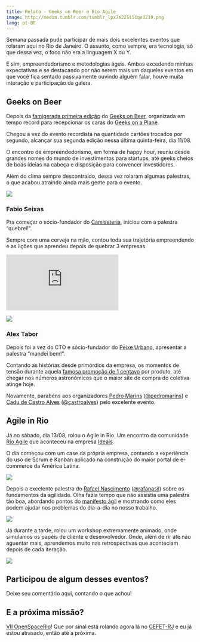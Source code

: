 ```yaml
---
title: Relato - Geeks on Beer e Rio Agile
image: http://media.tumblr.com/tumblr_lpx7s22Si51qe3219.png
lang: pt-BR
---
```


Semana passada pude participar de mais dois excelentes eventos que rolaram aqui no Rio de Janeiro. O assunto, como sempre, era tecnologia, só que dessa vez, o foco não era a linguagem X ou Y.

E sim, empreendedorismo e metodologias ágeis. Ambos excedendo minhas expectativas e se destacando por não serem mais um daqueles eventos em que você fica sentado passivamente ouvindo alguém falar, houve muita interação e participação da galera.

<!-- more -->

## Geeks on Beer

Depois da [famigerada primeira edição](http://pedromarins.com/horaextra-geeks-on-beer-meet-geeks-on-a-plane/) do [Geeks on Beer](http://geeksonbeer.org/), organizada em tempo record para recepcionar os caras do [Geeks on a Plane](http://geeksonaplane.com/).

Chegou a vez do evento recordista na quantidade cartões trocados por segundo, alcançar sua segunda edição nessa última quinta-feira, dia 11/08.

O encontro de empreendedorismo, em forma de happy hour, reuniu desde grandes nomes do mundo de investimentos para startups, até geeks cheios de boas ideias na cabeça e disposição para convencer investidores.

Além do clima sempre descontraído, dessa vez rolaram algumas palestras, o que acabou atraindo ainda mais gente para o evento.

![](http://media.tumblr.com/tumblr_lq77w1ZyPU1qe3219.jpg)

### **Fabio Seixas**

Pra começar o sócio-fundador do [Camiseteria](http://www.camiseteria.com/), iniciou com a palestra “quebrei!”. 

Sempre com uma cerveja na mão, contou toda sua trajetória empreendendo e as lições que aprendeu depois de quebrar 3 empresas.

<div class="iframe-wrap">
  <iframe src="http://www.slideshare.net/slideshow/embed_code/8856171" frameborder="0" allowfullscreen="true">
  </iframe>
</div>

![](http://media.tumblr.com/tumblr_lq78e5Uo2M1qe3219.jpg)

### **Alex Tabor**

Depois foi a vez do CTO e sócio-fundador do [Peixe Urbano](http://www.peixeurbano.com.br/), apresentar a palestra “mandei bem!”.

Contando as histórias desde primórdios da empresa, os momentos de tensão durante aquela [famosa promoção de 1 centavo](http://idgnow.uol.com.br/internet/2011/03/31/promocao-de-cupons-a-1-centavo-derruba-site-do-peixe-urbano/) por produto, até chegar nos números astronômicos que o maior site de compra do coletiva atinge hoje.

Novamente, parabéns aos organizadores [Pedro Marins](http://pedromarins.com) ([@pedromarins](http://twitter.com/#!/pedromarins)) e [Cadu de Castro Alves](http://www.beesoffice.com/site/) ([@castroalves](http://twitter.com/#!/castroalves)) pelo excelente evento.

## Agile in Rio

Já no sábado, dia 13/08, rolou o Agile in Rio. Um encontro da comunidade [Rio Agile](http://rioagile.com.br/) que aconteceu na empresa [Ideais](http://www.ideais.com.br/). 

O dia começou com um case da própria empresa, contando a experiência do uso de Scrum e Kanban aplicado na construção do maior portal de e-commerce da América Latina.

![](http://media.tumblr.com/tumblr_lqbsewoGtM1qe3219.jpg)

Depois a excelente palestra do [Rafael Nascimento](http://rafanascimento.wordpress.com/) ([@rafanasil](http://twitter.com/#!/rafanasil)) sobre os fundamentos da agilidade. Olha fazia tempo que não assistia uma palestra tão boa, abordando pontos do [manifesto ágil](http://agilemanifesto.org/iso/ptbr/) e mostrando como eles podem ajudar nos problemas do dia-a-dia no nosso trabalho.

![](http://media.tumblr.com/tumblr_lqbs8z1g3l1qe3219.jpg)

Já durante a tarde, rolou um workshop extremamente animado, onde simulamos os papéis de cliente e desenvolvedor. Onde, além de rir até não aguentar mais, aprendemos muito nas retrospectivas que aconteciam depois de cada iteração.

![](http://media.tumblr.com/tumblr_lqbsf6Jgcb1qe3219.jpg)

## Participou de algum desses eventos?

Deixe seu comentário aqui, contando o que achou!

## E a próxima missão?

[VII OpenSpaceRio](http://openspacerio.org/)! Que por sinal está rolando agora lá no [CEFET-RJ](http://portal.cefet-rj.br/) e eu já estou atrasado, então até a próxima.